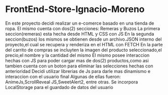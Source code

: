 # FrontEnd-Store-Ignacio-Moreno
En este proyecto decidi realizar un e-comerce basado en una tienda de ropa.
El mismo cuenta con dos(2) secciones: Remeras y Buzos
La primera seccion(remeras) esta hecha desde HTML y CSS con JS
En la segunda seccion(buzos) los mismos se obtienen desde un archivo.JSON interno del proyecto,el cual se recupera y renderiza en el HTML con FETCH
En la parte del carrito de compras se incluyten la imagen del producto seleccionado,el precio,el nombre y la cantidad del mismo
El mismo posee interaccion hechas con JS para poder cargar mas de dos(2) productos,como asi tambien cuenta con un boton para eliminar las selecciones hechas con anterioridad
Decidi utilizar librerias de Js para darle mas dinamismo e interaccion con el usuario final
Algunas de ellas fueron: AnimeJs,ScrollReveal JS,SweetAlert2, entre otras.
Se incorpora LocalStorage para el guardado de datos del usuario

